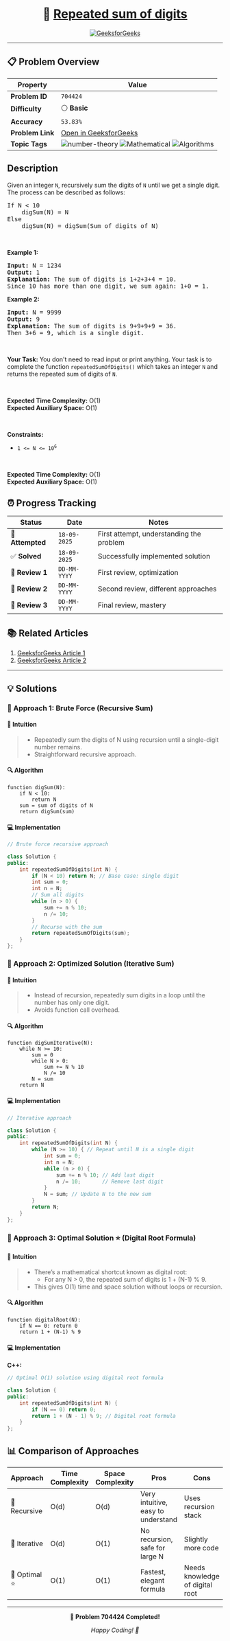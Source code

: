 <div align="center">

# 🧠 [Repeated sum of digits](https://www.geeksforgeeks.org/problems/repeated-sum-of-digits3955/1)

[![GeeksforGeeks](https://img.shields.io/badge/GeeksforGeeks-Problem-0F9D58?style=for-the-badge&logo=geeksforgeeks&logoColor=white)](https://www.geeksforgeeks.org/problems/repeated-sum-of-digits3955/1)

</div>

---

## 📋 Problem Overview

| Property         | Value                                                                                                                                                                                                                                                  |
| ---------------- | ------------------------------------------------------------------------------------------------------------------------------------------------------------------------------------------------------------------------------------------------------ |
| **Problem ID**   | `704424`                                                                                                                                                                                                                                               |
| **Difficulty**   | ⚪ **Basic**                                                                                                                                                                                                                                           |
| **Accuracy**     | `53.83%`                                                                                                                                                                                                                                               |
| **Problem Link** | [Open in GeeksforGeeks](https://www.geeksforgeeks.org/problems/repeated-sum-of-digits3955/1)                                                                                                                                                           |
| **Topic Tags**   | ![number-theory](https://img.shields.io/badge/-number-theory-blue?style=flat-square) ![Mathematical](https://img.shields.io/badge/-Mathematical-blue?style=flat-square) ![Algorithms](https://img.shields.io/badge/-Algorithms-blue?style=flat-square) |

## Description

<!-- description:start -->

<p>Given an integer <code>N</code>, recursively sum the digits of <code>N</code> until we get a single digit. The process can be described as follows:</p>

<pre>
If N &lt; 10    
    digSum(N) = N
Else         
    digSum(N) = digSum(Sum of digits of N)
</pre>

<p>&nbsp;</p>
<p><strong class="example">Example 1:</strong></p>

<pre>
<strong>Input:</strong> N = 1234
<strong>Output:</strong> 1
<strong>Explanation:</strong> The sum of digits is 1+2+3+4 = 10.
Since 10 has more than one digit, we sum again: 1+0 = 1.
</pre>

<p><strong class="example">Example 2:</strong></p>

<pre>
<strong>Input:</strong> N = 9999
<strong>Output:</strong> 9
<strong>Explanation:</strong> The sum of digits is 9+9+9+9 = 36.
Then 3+6 = 9, which is a single digit.
</pre>

<p>&nbsp;</p>
<strong>Your Task:</strong>  
You don't need to read input or print anything. Your task is to complete the function <code>repeatedSumOfDigits()</code> which takes an integer <code>N</code> and returns the repeated sum of digits of <code>N</code>.

<p>&nbsp;</p>
<p><strong>Expected Time Complexity:</strong> O(1)<br>
<strong>Expected Auxiliary Space:</strong> O(1)</p>

<p>&nbsp;</p>
<p><strong>Constraints:</strong></p>

<ul>
  <li><code>1 &lt;= N &lt;= 10<sup>6</sup></code></li>
</ul>

<p>&nbsp;</p>
<p><strong>Expected Time Complexity:</strong> O(1)<br>
<strong>Expected Auxiliary Space:</strong> O(1)</p>
<!-- description:end -->

## ⏰ Progress Tracking

| Status           | Date         | Notes                                    |
| ---------------- | ------------ | ---------------------------------------- |
| 🎯 **Attempted** | `18-09-2025` | First attempt, understanding the problem |
| ✅ **Solved**    | `18-09-2025` | Successfully implemented solution        |
| 🔄 **Review 1**  | `DD-MM-YYYY` | First review, optimization               |
| 🔄 **Review 2**  | `DD-MM-YYYY` | Second review, different approaches      |
| 🔄 **Review 3**  | `DD-MM-YYYY` | Final review, mastery                    |

## 📚 Related Articles

1. [GeeksforGeeks Article 1](https://www.geeksforgeeks.org/digital-rootrepeated-digital-sum-given-integer/)
2. [GeeksforGeeks Article 2](https://www.geeksforgeeks.org/finding-sum-of-digits-of-a-number-until-sum-becomes-single-digit/)

---

## 💡 Solutions

### 🥉 Approach 1: Brute Force (Recursive Sum)

#### 📝 Intuition

> - Repeatedly sum the digits of N using recursion until a single-digit number remains.
> - Straightforward recursive approach.

#### 🔍 Algorithm

```pseudo
function digSum(N):
    if N < 10:
        return N
    sum = sum of digits of N
    return digSum(sum)
```

#### 💻 Implementation

```cpp
// Brute force recursive approach

class Solution {
public:
    int repeatedSumOfDigits(int N) {
        if (N < 10) return N; // Base case: single digit
        int sum = 0;
        int n = N;
        // Sum all digits
        while (n > 0) {
            sum += n % 10;
            n /= 10;
        }
        // Recurse with the sum
        return repeatedSumOfDigits(sum);
    }
};
```

### 🥈 Approach 2: Optimized Solution (Iterative Sum)

#### 📝 Intuition

> - Instead of recursion, repeatedly sum digits in a loop until the number has only one digit.
> - Avoids function call overhead.

#### 🔍 Algorithm

```pseudo
function digSumIterative(N):
    while N >= 10:
        sum = 0
        while N > 0:
            sum += N % 10
            N /= 10
        N = sum
    return N
```

#### 💻 Implementation

```cpp
// Iterative approach

class Solution {
public:
    int repeatedSumOfDigits(int N) {
        while (N >= 10) { // Repeat until N is a single digit
            int sum = 0;
            int n = N;
            while (n > 0) {
                sum += n % 10; // Add last digit
                n /= 10;       // Remove last digit
            }
            N = sum; // Update N to the new sum
        }
        return N;
    }
};
```

### 🥇 Approach 3: Optimal Solution ⭐ (Digital Root Formula)

#### 📝 Intuition

> - There’s a mathematical shortcut known as digital root:
>   - For any N > 0, the repeated sum of digits is 1 + (N-1) % 9.
> - This gives O(1) time and space solution without loops or recursion.

#### 🔍 Algorithm

```pseudo
function digitalRoot(N):
    if N == 0: return 0
    return 1 + (N-1) % 9
```

#### 💻 Implementation

**C++:**

```cpp
// Optimal O(1) solution using digital root formula

class Solution {
public:
    int repeatedSumOfDigits(int N) {
        if (N == 0) return 0;
        return 1 + (N - 1) % 9; // Digital root formula
    }
};
```

## 📊 Comparison of Approaches

| Approach      | Time Complexity | Space Complexity | Pros                               | Cons                            |
| ------------- | --------------- | ---------------- | ---------------------------------- | ------------------------------- |
| 🥉 Recursive  | O(d)            | O(d)             | Very intuitive, easy to understand | Uses recursion stack            |
| 🥈 Iterative  | O(d)            | O(1)             | No recursion, safe for large N     | Slightly more code              |
| 🥇 Optimal ⭐ | O(1)            | O(1)             | Fastest, elegant formula           | Needs knowledge of digital root |

---

<div align="center">

**🎯 Problem 704424 Completed!**

_Happy Coding! 🚀_

</div>
